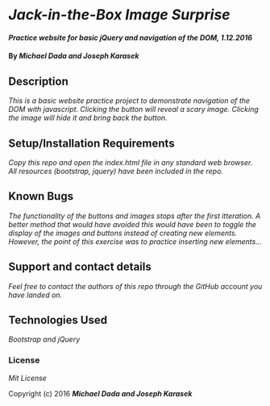 # _Jack-in-the-Box Image Surprise_

#### _Practice website for basic jQuery and navigation of the DOM, 1.12.2016_

#### By _**Michael Dada and Joseph Karasek**_

## Description

_This is a basic website practice project to demonstrate navigation of the DOM with javascript. Clicking the button will reveal a scary image. Clicking the image will hide it and bring back the button._

## Setup/Installation Requirements

_Copy this repo and open the index.html file in any standard web browser. All resources (bootstrap, jquery) have been included in the repo._

## Known Bugs

_The functionality of the buttons and images stops after the first itteration. A better method that would have avoided this would have been to toggle the display of the images and buttons instead of creating new elements. However, the point of this exercise was to practice inserting new elements..._

## Support and contact details

_Feel free to contact the authors of this repo through the GitHub account you have landed on._

## Technologies Used

_Bootstrap and jQuery_

### License

*Mit License*

Copyright (c) 2016 **_Michael Dada and Joseph Karasek_**
